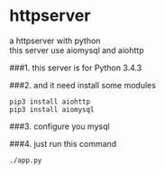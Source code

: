 # httpserver
a   httpserver with python  
this server use aiomysql and  aiohttp 

###1. this server is for Python 3.4.3

###2. and it need install some modules
```
pip3 install aiohttp
pip3 install aiomysql
```
###3. configure you mysql 

###4. just run this command 
```
./app.py
```
